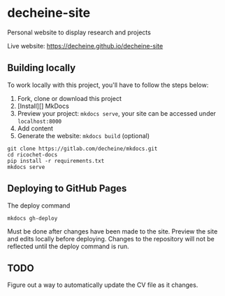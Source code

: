 # decheine-site

Personal website to display research and projects

Live website: https://decheine.github.io/decheine-site

## Building locally

To work locally with this project, you'll have to follow the steps below:

1. Fork, clone or download this project
1. [Install][] MkDocs
1. Preview your project: `mkdocs serve`,
   your site can be accessed under `localhost:8000`
1. Add content
1. Generate the website: `mkdocs build` (optional)

```
git clone https://gitlab.com/decheine/mkdocs.git
cd ricochet-docs
pip install -r requirements.txt
mkdocs serve
```

## Deploying to GitHub Pages

The deploy command

```
mkdocs gh-deploy
```

Must be done after changes have been made to the site. Preview the site and edits locally before deploying. Changes to the repository will not be reflected until the deploy command is run.

## TODO

Figure out a way to automatically update the CV file as it changes.
